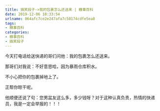 ```yaml
---
title: 搞笑段子->我的包裹怎么还送来 | 糗事百科
date: 2019-12-06 18:33:54
urlname: 064afc7ce2e247afa7c50174cdfe5ea8
tags: 
- 糗事百科
categories:
- 糗事百科
- 搞笑段子
---
```

今天打电话给送快递的哥们问他：我的包裹怎么还送来。

那哥们对我说：不好意思哈，因为暴雨仓库积水。

不小心把你的包裹掉地上了。

正帮你晾干呢。

他顺便还说了句：您男盆友这么多，多少钱呀？对于这种认真负责，热情的快递员，我是一定会举报的！！！


